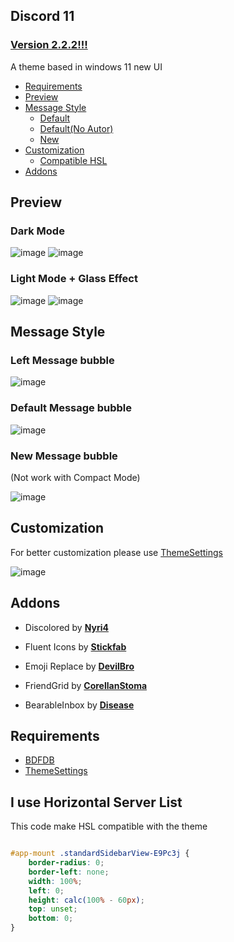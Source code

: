 ## Discord 11

### [Version 2.2.2!!!](https://github.com/zuzumi-f/Discord-11/releases)

A theme based in windows 11 new UI

* [Requirements](#requirements)
* [Preview](#preview)
* [Message Style](#message-style)
    * [Default](#left-message-bubble)
    * [Default(No Autor)](#default-message-bubble)
    * [New](#new-message-bubble)
* [Customization](#customization)
    * [Compatible HSL](#i-use-horizontal-server-list)
* [Addons](#addons)

## Preview

### Dark Mode
![image](https://user-images.githubusercontent.com/79029257/183246536-b696e1dd-ad92-4804-9ef1-dea38c225a75.png)
![image](https://user-images.githubusercontent.com/79029257/183246569-ff33efae-e051-485f-8a77-d6cc796e0e6e.png)

### Light Mode + Glass Effect
![image](https://user-images.githubusercontent.com/79029257/183246599-3d61919c-3a0f-4b84-9062-02458f239de1.png)
![image](https://user-images.githubusercontent.com/79029257/183246629-6051c0d1-aeef-412d-b271-9a5b6364cc93.png)

## Message Style

### Left Message bubble
![image](https://user-images.githubusercontent.com/79029257/183246736-7c229bb6-c064-4870-a6eb-744d4bd8d951.png)

### Default Message bubble
![image](https://user-images.githubusercontent.com/79029257/183246763-c3824133-3e38-4ec1-a7a2-ae415670eff7.png)

### New Message bubble

(Not work with Compact Mode)

![image](https://user-images.githubusercontent.com/79029257/183246798-c534587b-37f6-403e-9547-fb46dced9f25.png)

## Customization

For better customization please use [ThemeSettings](https://betterdiscord.app/plugin/ThemeSettings)

![image](https://user-images.githubusercontent.com/79029257/183246831-7820dbef-89a6-439e-a640-56d50a9e3019.png)

## Addons
* Discolored by **[Nyri4](https://github.com/NYRI4/Discolored)**

* Fluent Icons by **[Stickfab](https://github.com/stickfab/pc-fluenticons)**

* Emoji Replace by **[DevilBro](https://github.com/mwittrien/BetterDiscordAddons/blob/master/Themes/EmojiReplace/EmojiReplace.theme.css)**

* FriendGrid by **[CorellanStoma](https://github.com/CreArts-Community/Friends-Grid)**

* BearableInbox by **[Disease](https://github.com/maenDisease/BetterDiscordStuff/blob/main/css/bearableInbox.css)**

## Requirements
* [BDFDB](https://betterdiscord.app/plugin/BDFDB)
* [ThemeSettings](https://betterdiscord.app/plugin/ThemeSettings)

## I use Horizontal Server List

This code make HSL compatible with the theme

```css

#app-mount .standardSidebarView-E9Pc3j {
    border-radius: 0;
    border-left: none;
    width: 100%;
    left: 0;
    height: calc(100% - 60px);
    top: unset;
    bottom: 0;
}
```

